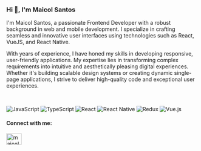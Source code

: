 ### Hi 👋, I'm Maicol Santos

I'm Maicol Santos, a passionate Frontend Developer with a robust background in web and mobile development. I specialize in crafting seamless and innovative user interfaces using technologies such as React, VueJS, and React Native.

With years of experience, I have honed my skills in developing responsive, user-friendly applications. My expertise lies in transforming complex requirements into intuitive and aesthetically pleasing digital experiences. Whether it's building scalable design systems or creating dynamic single-page applications, I strive to deliver high-quality code and exceptional user experiences.

<br/>

![JavaScript](https://img.shields.io/badge/javascript-%23323330.svg?style=for-the-badge&logo=javascript&logoColor=%23F7DF1E) ![TypeScript](https://img.shields.io/badge/typescript-%23007ACC.svg?style=for-the-badge&logo=typescript&logoColor=white) ![React](https://img.shields.io/badge/react-%2320232a.svg?style=for-the-badge&logo=react&logoColor=%2361DAFB) ![React Native](https://img.shields.io/badge/react_native-%2320232a.svg?style=for-the-badge&logo=react&logoColor=%2361DAFB) ![Redux](https://img.shields.io/badge/redux-%23593d88.svg?style=for-the-badge&logo=redux&logoColor=white) ![Vue.js](https://img.shields.io/badge/vuejs-%2335495e.svg?style=for-the-badge&logo=vuedotjs&logoColor=%234FC08D)

#### Connect with me:
<p align="left">
<a href="https://linkedin.com/in/maicolsantos" target="blank"><img align="center" src="https://raw.githubusercontent.com/rahuldkjain/github-profile-readme-generator/master/src/images/icons/Social/linked-in-alt.svg" alt="maicolsantos" height="30" width="40" /></a>
</p><br/>


